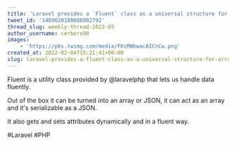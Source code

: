```yaml
---
title: 'Laravel provides a `Fluent` class as a universal structure for array data'
tweet_id: '1489620180086902792'
thread_slug: weekly-thread-2022-05
author_username: cerbero90
images:
    - 'https://pbs.twimg.com/media/FKcMWbwacAICnCw.png'
created_at: 2022-02-04T15:21:41+00:00
slug: laravel-provides-a-fluent-class-as-a-universal-structure-for-array-data
---
```

Fluent is a utility class provided by @laravelphp that lets us handle data fluently.

Out of the box it can be turned into an array or JSON, it can act as an array and it's serializable as a JSON.

It also gets and sets attributes dynamically and in a fluent way.

#Laravel #PHP
